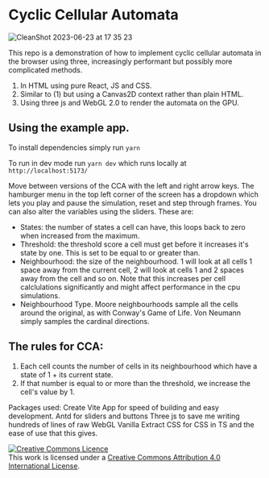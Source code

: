 # Cyclic Cellular Automata

![CleanShot 2023-06-23 at 17 35 23](https://github.com/patricknasralla/cyclic-cellular-automata/assets/974911/b0397993-43b5-4078-a066-7196f1a1ce71)


This repo is a demonstration of how to implement cyclic cellular automata in the browser using three, increasingly performant but possibly more complicated methods.

1. In HTML using pure React, JS and CSS.
2. Similar to (1) but using a Canvas2D context rather than plain HTML.
3. Using three js and WebGL 2.0 to render the automata on the GPU.

## Using the example app.

To install dependencies simply run `yarn`

To run in dev mode run `yarn dev` which runs locally at `http://localhost:5173/`

Move between versions of the CCA with the left and right arrow keys. The hamburger menu in the top left corner of the screen has a dropdown which lets you play and pause the simulation, reset and step through frames. You can also alter the variables using the sliders. These are:

- States: the number of states a cell can have, this loops back to zero when increased from the maximum.
- Threshold: the threshold score a cell must get before it increases it's state by one. This is set to be equal to or greater than.
- Neighbourhood: the size of the neighbourhood. 1 will look at all cells 1 space away from the current cell, 2 will look at cells 1 and 2 spaces away from the cell and so on. Note that this increases per cell calclulations significantly and might affect performance in the cpu simulations.
- Neighbourhood Type. Moore neighbourhoods sample all the cells around the original, as with Conway's Game of Life. Von Neumann simply samples the cardinal directions.


## The rules for CCA:

1. Each cell counts the number of cells in its neighbourhood which have a state of 1 + its current state.
2. If that number is equal to or more than the threshold, we increase the cell's value by 1.


Packages used:
Create Vite App for speed of building and easy development.
Antd for sliders and buttons
Three js to save me writing hundreds of lines of raw WebGL
Vanilla Extract CSS for CSS in TS and the ease of use that this gives.




<a rel="license" href="http://creativecommons.org/licenses/by/4.0/"><img alt="Creative Commons Licence" style="border-width:0" src="https://i.creativecommons.org/l/by/4.0/80x15.png" /></a><br />This work is licensed under a <a rel="license" href="http://creativecommons.org/licenses/by/4.0/">Creative Commons Attribution 4.0 International License</a>.
